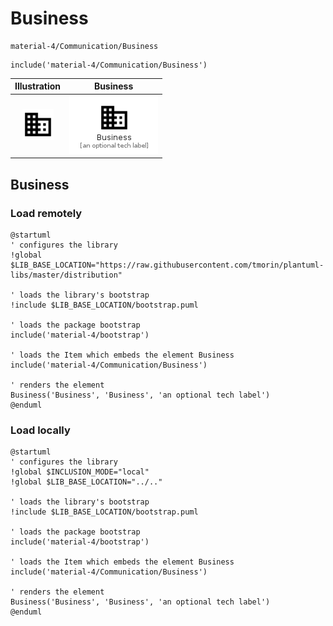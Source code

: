 # Business


```text
material-4/Communication/Business
```

```text
include('material-4/Communication/Business')
```



| Illustration | Business |
| :---: | :---: |
| ![illustration for Illustration](../../material-4/Communication/Business.png) | ![illustration for Business](../../material-4/Communication/Business.Local.png) |




## Business

### Load remotely
```plantuml
@startuml
' configures the library
!global $LIB_BASE_LOCATION="https://raw.githubusercontent.com/tmorin/plantuml-libs/master/distribution"

' loads the library's bootstrap
!include $LIB_BASE_LOCATION/bootstrap.puml

' loads the package bootstrap
include('material-4/bootstrap')

' loads the Item which embeds the element Business
include('material-4/Communication/Business')

' renders the element
Business('Business', 'Business', 'an optional tech label')
@enduml
```

### Load locally
```plantuml
@startuml
' configures the library
!global $INCLUSION_MODE="local"
!global $LIB_BASE_LOCATION="../.."

' loads the library's bootstrap
!include $LIB_BASE_LOCATION/bootstrap.puml

' loads the package bootstrap
include('material-4/bootstrap')

' loads the Item which embeds the element Business
include('material-4/Communication/Business')

' renders the element
Business('Business', 'Business', 'an optional tech label')
@enduml
```

